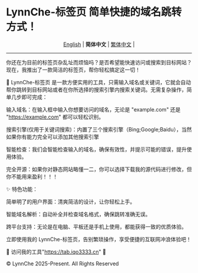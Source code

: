 # LynnChe-标签页  简单快捷的域名跳转方式！ 

<p align="center" class="language" title="Language selection 语言选择">
  <a href="README_en_us.md">English</a> | 
    <b>简体中文</b> | 
  <a href="README_zh_hk;tw.md">繁体中文</a> | 
</p>
<hr>
你还在为目前的标签页杂乱址而烦恼吗？是否希望能快速访问或搜索到目标网站？现在，我推出了一款简洁的标签页，帮你轻松搞定这一切！

🔗 LynnChe-标签页 是一款方便实用的工具，只需输入域名或关键词，它就会自动帮你跳转到目标网站或者在你所选择的搜索引擎内搜索关键词。无需复杂操作，简单几步即可完成：

输入域名：在输入框中输入你想要访问的域名，无论是 "example.com" 还是 "https://example.com" 都可以轻松识别。

搜索引擎(仅用于关键词搜索)：内置了三个搜索引擎（Bing;Google;Baidu），当然如果你有能力完全可以添加其他搜索引擎

智能检查：我们会智能检查输入的域名，确保有效性，并提示可能的错误，提升使用体验。

完全开源：如果你对静态网站略懂一二，你可以选择下载我的源代码进行修改，但你不能用来盈利！！！

✨ 特色功能：

简单明了的用户界面：清爽简洁的设计，让你轻松上手。

智能域名解析：自动补全并检查域名格式，确保跳转准确无误。

跨平台支持：无论是在电脑、平板还是手机上使用，都能获得一致的优质体验。

立即使用我的 LynnChe-标签页，告别繁琐操作，享受便捷的互联网冲浪体验吧！

📌 访问我的工具"https://tab.iqo3333.cn" 🔗

© LynnChe 2025-Present. All Rights Reserved
